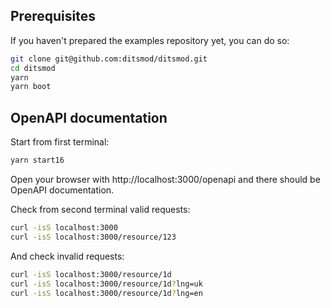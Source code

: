 ## Prerequisites

If you haven't prepared the examples repository yet, you can do so:

```bash
git clone git@github.com:ditsmod/ditsmod.git
cd ditsmod
yarn
yarn boot
```

## OpenAPI documentation

Start from first terminal:

```bash
yarn start16
```

Open your browser with http://localhost:3000/openapi and there
should be OpenAPI documentation.

Check from second terminal valid requests:

```bash
curl -isS localhost:3000
curl -isS localhost:3000/resource/123
```

And check invalid requests:

```bash
curl -isS localhost:3000/resource/1d
curl -isS localhost:3000/resource/1d?lng=uk
curl -isS localhost:3000/resource/1d?lng=en
```
